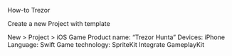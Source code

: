 How-to Trezor

Create a new Project with template

New > Project > iOS Game 
Product name: “Trezor Hunta”
Devices: iPhone
Language: Swift
Game technology: SpriteKit
Integrate GameplayKit 